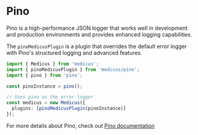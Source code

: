 # Pino

Pino is a high-performance JSON logger that works well in development and production environments and provides enhanced logging capabilities.

The `pinoMedicusPlugin` is a plugin that overrides the default error logger with Pino's structured logging and advanced features.

```ts
import { Medicus } from 'medicus';
import { pinoMedicusPlugin } from 'medicus/pino';
import { pino } from 'pino';

const pinoInstance = pino();

// Uses pino as the error logger
const medicus = new Medicus({
  plugins: [pinoMedicusPlugin(pinoInstance)]
});
```

For more details about Pino, check out [Pino documentation](https://getpino.io)
